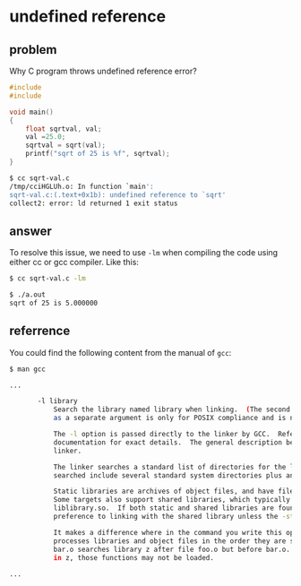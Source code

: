 # undefined reference

## problem
Why C program throws undefined reference error?

```c
#include
#include

void main()
{
    float sqrtval, val;
    val =25.0;
    sqrtval = sqrt(val);
    printf("sqrt of 25 is %f", sqrtval);
}
```

```sh
$ cc sqrt-val.c
/tmp/cciHGLUh.o: In function `main':
sqrt-val.c:(.text+0x1b): undefined reference to `sqrt'
collect2: error: ld returned 1 exit status
```

## answer
To resolve this issue, we need to use `-lm` when compiling the code 
using either cc or gcc compiler. Like this:
```sh
$ cc sqrt-val.c -lm

$ ./a.out 
sqrt of 25 is 5.000000
```

## referrence
You could find the following content from the manual of `gcc`:

```sh
$ man gcc

...

       -l library
           Search the library named library when linking.  (The second alternative with the library
           as a separate argument is only for POSIX compliance and is not recommended.)

           The -l option is passed directly to the linker by GCC.  Refer to your linker
           documentation for exact details.  The general description below applies to the GNU
           linker.

           The linker searches a standard list of directories for the library.  The directories
           searched include several standard system directories plus any that you specify with -L.

           Static libraries are archives of object files, and have file names like liblibrary.a.
           Some targets also support shared libraries, which typically have names like
           liblibrary.so.  If both static and shared libraries are found, the linker gives
           preference to linking with the shared library unless the -static option is used.

           It makes a difference where in the command you write this option; the linker searches and
           processes libraries and object files in the order they are specified.  Thus, foo.o -lz
           bar.o searches library z after file foo.o but before bar.o.  If bar.o refers to functions
           in z, those functions may not be loaded.
           
...

```
